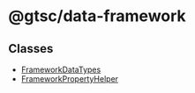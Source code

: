 # @gtsc/data-framework

## Classes

- [FrameworkDataTypes](classes/FrameworkDataTypes.md)
- [FrameworkPropertyHelper](classes/FrameworkPropertyHelper.md)
